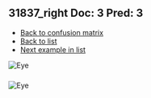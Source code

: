 ## 31837_right Doc: 3 Pred: 3
- [Back to confusion matrix](https://github.com/juliandewit/kaggle_retinopathy/blob/master/matrix.md)
- [Back to list](https://github.com/juliandewit/kaggle_retinopathy/blob/master/lists/33/list.md)
- [Next example in list](https://github.com/juliandewit/kaggle_retinopathy/blob/master/lists/33/31/31962_left.md)

![Eye](https://retinopaty.blob.core.windows.net/size1024/31837_right_3.jpeg)

### 

![Eye]()
